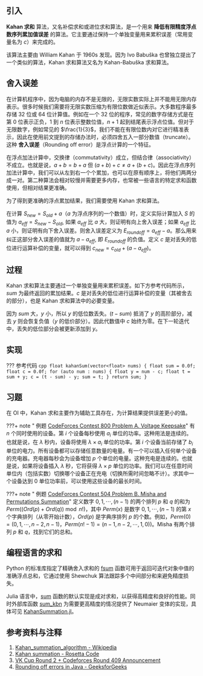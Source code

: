 ## 引入

**Kahan 求和** 算法，又名补偿求和或进位求和算法，是一个用来 **降低有限精度浮点数序列累加值误差** 的算法。它主要通过保持一个单独变量用来累积误差（常用变量名为 $c$）来完成的。

该算法主要由 William Kahan 于 1960s 发现。因为 Ivo Babuška 也曾独立提出了一个类似的算法，Kahan 求和算法又名为 Kahan-Babuška 求和算法。

## 舍入误差

在计算机程序中，因为电脑的内存不是无限的，无限实数实际上并不能用无限内存表示。很多时候我们需要将无限实数压缩为有限位数做近似表示。大多数程序最多存储 $32$ 位或 $64$ 位计算值。例如在一个 $32$ 位的程序，常见的数字存储方式是在第 $0$ 位表示正负，$1$ 到 $n$ 位表示整数位值，$n+1$ 起到结尾表示浮点位值。但对于无限数字，例如常见的 $\frac{1}{3}$，我们不能在有限位数内对它进行精准表示，因此在使用前文提到的存储办法时，必须四舍五入一部分数值（truncate）。这种 **舍入误差**（Rounding off error）是浮点计算的一个特征。

在浮点加法计算中，交换律（commutativity）成立，但结合律（associativity）不成立。也就是说，$a+b = b+a$ 但 $(a+b)+c \neq a+(b+c)$。因此在浮点序列加法计算中，我们可以从左到右一个个累加，也可以在原有顺序上，将他们两两分成一对。第二种算法会相对较慢并需要更多内存，也常被一些语言的特定求和函数使用，但相对结果更准确。

为了得到更准确的浮点累加结果，我们需要使用 Kahan 求和算法。

在计算 $S_{new}=S_{old}+a$（$a$ 为浮点序列的一个数值）时，定义实际计算加入 $S$ 的值为 $a_{eff}=S_{new}-S_{old}$, 如果 $a_{eff}$ 比 $a$ 大，则证明有向上舍入误差；如果 $a_{eff}$ 比 $a$ 小，则证明有向下舍入误差。则舍入误差定义为 $E_{roundoff} = a_{eff} - a$。那么用来纠正这部分舍入误差的值就为 $a-a_{eff}$, 即 $E_{roundoff}$ 的负值。定义 $c$ 是对丢失的低位进行运算补偿的变量，就可以得到 $c_{new} = c_{old} + (a - a_{eff})$。

## 过程

Kahan 求和算法主要通过一个单独变量用来累积误差。如下方参考代码所示，$sum$ 为最终返回的累加结果。$c$ 是对丢失的低位进行运算补偿的变量（其被舍去的部分），也是 Kahan 求和算法中的必要变量。

因为 $sum$ 大，$y$ 小，所以 $y$ 的低位数丢失。$(t - sum)$ 抵消了 $y$ 的高阶部分，减去 $y$ 则会恢复负值（$y$ 的低价部分）。因此代数值中 $c$ 始终为零。在下一轮迭代中，丢失的低位部分会被更新添加到 $y$。

## 实现

??? 参考代码
    ```cpp
    float kahanSum(vector<float> nums) {
      float sum = 0.0f;
      float c = 0.0f;
      for (auto num : nums) {
        float y = num - c;
        float t = sum + y;
        c = (t - sum) - y;
        sum = t;
      }
      return sum;
    }
    ```

## 习题

在 OI 中，Kahan 求和主要作为辅助工具存在，为计算结果提供误差更小的值。

???+ note " 例题 [CodeForces Contest 800 Problem A. Voltage Keepsake](https://codeforces.com/contest/800/problem/A)"
    有 $n$ 个同时使用的设备。第 $i$ 个设备每秒使用 $a_{i}$ 单位的功率。这种用法是连续的。也就是说，在 $\lambda$ 秒内，设备将使用 $\lambda \times a_{i}$ 单位的功率。第 $i$ 个设备当前存储了 $b_{i}$ 单位的电力。所有设备都可以存储任意数量的电量。有一个可以插入任何单个设备的充电器。充电器每秒会为设备增加 $p$ 个单位的电量。这种充电是连续的。也就是说，如果将设备插入 $\lambda$ 秒，它将获得 $\lambda \times p$ 单位的功率。我们可以在任意时间单位内（包括实数）切换哪个设备正在充电（切换所需时间忽略不计）。求其中一个设备达到 $0$ 单位功率前，可以使用这些设备的最长时间。

???+ note " 例题 [CodeForces Contest 504 Problem B. Misha and Permutations Summation](https://codeforces.com/problemset/problem/504/B)"
    定义数字 $0, 1, \cdots, (n - 1)$ 的两个排列 $p$ 和 $q$ 的和为 $Perm((Ord(p)+Ord(q))\bmod n!)$，其中 $Perm(x)$ 是数字 $0, 1, \cdots, (n-1)$ 的第 $x$ 个字典排列（从零开始计数），$Ord(p)$ 是字典序排列 $p$ 的个数。例如，$Perm(0) = (0, 1, \cdots , n - 2, n - 1)$，$Perm(n! - 1) = (n - 1, n-2,\cdots, 1,0))$。Misha 有两个排列 $p$ 和 $q$，找到它们的总和。

## 编程语言的求和

Python 的标准库指定了精确舍入求和的 [fsum](https://docs.python.org/3/library/math.html#math.fsum) 函数可用于返回可迭代对象中值的准确浮点总和，它通过使用 Shewchuk 算法跟踪多个中间部分和来避免精度损失。

Julia 语言中，[sum](https://docs.julialang.org/en/v1/base/collections/#Base.sum) 函数的默认实现是成对求和，以获得高精度和良好的性能。同时外部库函数 [sum\_kbn](http://www.jlhub.com/julia/manual/en/function/sum_kbn) 为需要更高精度的情况提供了 Neumaier 变体的实现，具体可见 [KahanSummation.jl](https://github.com/JuliaMath/KahanSummation.jl)。

## 参考资料与注释

1.  [Kahan\_summation\_algorithm - Wikipedia](https://en.wikipedia.org/wiki/Kahan_summation_algorithm)
2.  [Kahan summation - Rosetta Code](https://rosettacode.org/wiki/Kahan_summation)
3.  [VK Cup Round 2 + Codeforces Round 409 Announcement](https://codeforces.com/blog/entry/51577)
4.  [Rounding off errors in Java - GeeksforGeeks](https://www.geeksforgeeks.org/rounding-off-errors-java/)
